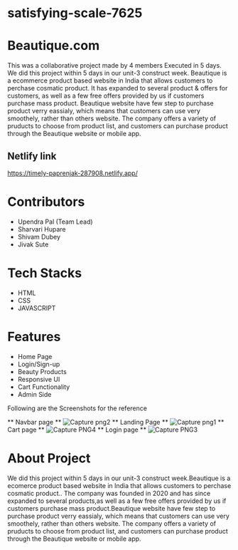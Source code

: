 
 # satisfying-scale-7625
 # Beautique.com
This was a collaborative project made by 4 members Executed in 5 days.
We did this project within 5 days in our unit-3 construct week. Beautique is a ecommerce product based website  in India that allows customers to perchase cosmatic product. It has expanded to several product & offers for customers, as well as a few free offers provided by us if customers purchase mass product. Beautique website have few step to purchase product verry eassialy, which means that customers can use very smoothely, rather than others website. The company offers a variety of pruducts to choose from product list, and customers can purchase product through the Beautique website or mobile app.
## Netlify link
https://timely-paprenjak-287908.netlify.app/
<h1>Contributors</h1>
<ul>
<li>Upendra Pal (Team Lead)</li>
<li>Sharvari Hupare</li>
<li>Shivam Dubey</li>
<li>Jivak Sute</li>
</ul>


<h1>Tech Stacks</h1>

<ul>
<li>HTML</li>
<li>CSS</li>
<li>JAVASCRIPT</li>
</ul>

<h1>Features</h1>

<ul>
<li>Home Page</li>
<li>Login/Sign-up</li>
<li>Beauty Products</li>
<li>Responsive UI</li>
<li>Cart Functionality</li>
<li>Admin Side</li>
</ul>

Following are the Screenshots for the reference

 ** Navbar page **
![Capture png2](https://user-images.githubusercontent.com/112810287/221392779-3436afb6-cc73-4344-98e2-5ca234cc60c1.PNG)
** Landing Page **
![Capture png1](https://user-images.githubusercontent.com/112810287/221392771-22042591-737c-4f93-831a-98ebe09cde1c.PNG)
** Cart page **
![Capture PNG4](https://user-images.githubusercontent.com/112810287/221392723-2de47c91-4b3e-48b5-8d73-541a80ab0b8e.PNG)
** Login page **
![Capture PNG3](https://user-images.githubusercontent.com/112810287/221392795-94c5d523-9464-49f3-9a60-2d610cad499d.PNG)





# About Project
 We did this project within 5 days in our unit-3 construct week.Beautique is a ecomerce product based website  in India that allows customers to perchase cosmatic product.. The company was founded in 2020 and has since expanded to several products,as well as a few free offers provided by us if customers purchase mass product.Beautique website have few step to purchase product verry eassialy, which means that customers can use very smoothely, rather than others website. The company offers a variety of pruducts to choose from product list, and customers can purchase product through the Beautique website or mobile app.

